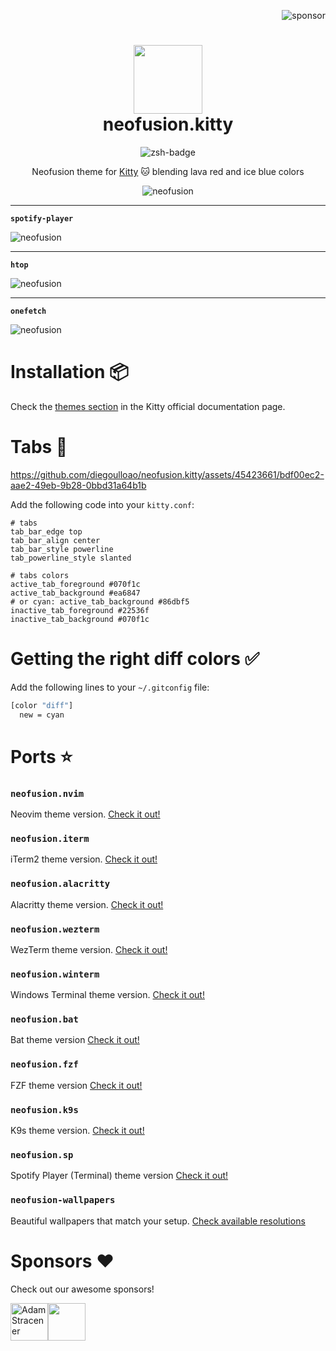 <p align="right">
  <img src="https://img.shields.io/badge/sponsor-30363D?style=for-the-badge&logo=GitHub-Sponsors&logoColor=#EA4AAA" alt="sponsor" />
</p>

<div align="center">
    <h1>
        <img src="https://i.ibb.co/M1qx4Ng/logo.jpg" width="110" />
        <br />neofusion.kitty
    </h1>
</div>

<p align="center">
    <img src="https://img.shields.io/badge/Kitty-714628.svg?style=for-the-badge&logo=gnome-terminal&logoColor=black" alt="zsh-badge" />
</p>

<p align="center">
    Neofusion theme for <a href="https://sw.kovidgoyal.net/kitty/#" target="_blank">Kitty</a> 🐱 blending lava red and ice blue colors
</p>

<p align="center">
    <img src="https://i.ibb.co/dt1tY65/kitty-1.png" alt="neofusion" />
    <hr/>
    <p><b><code>spotify-player</code></b></p>
    <img src="https://i.ibb.co/wzJPH1G/kitty-2.png" alt="neofusion" />
    <hr/>
    <p><b><code>htop</code></b></p>
    <img src="https://i.ibb.co/D1pRsKc/kitty-3.png" alt="neofusion" />
    <hr />
    <p><b><code>onefetch</code></b></p>
    <img src="https://i.ibb.co/3Fsyr1n/kitty-4.png" alt="neofusion" />
</p>

# Installation 📦

Check the [themes section](https://sw.kovidgoyal.net/kitty/kittens/themes/#how-it-works) in the Kitty official documentation page.

# Tabs 🔶

<p align="center">

https://github.com/diegoulloao/neofusion.kitty/assets/45423661/bdf00ec2-aae2-49eb-9b28-0bbd31a64b1b

</p>

Add the following code into your `kitty.conf`:

```
# tabs
tab_bar_edge top
tab_bar_align center
tab_bar_style powerline
tab_powerline_style slanted

# tabs colors
active_tab_foreground #070f1c
active_tab_background #ea6847
# or cyan: active_tab_background #86dbf5
inactive_tab_foreground #22536f 
inactive_tab_background #070f1c
```

# Getting the right diff colors ✅

Add the following lines to your `~/.gitconfig` file:

```bash
[color "diff"]
  new = cyan
```

# Ports ⭐

### `neofusion.nvim`

Neovim theme version. [Check it out!](https://github.com/diegoulloao/neofusion.nvim)

### `neofusion.iterm`

iTerm2 theme version. [Check it out!](https://github.com/diegoulloao/neofusion.iterm)

### `neofusion.alacritty`

Alacritty theme version. [Check it out!](https://github.com/diegoulloao/neofusion.alacritty)

### `neofusion.wezterm`

WezTerm theme version. [Check it out!](https://github.com/diegoulloao/neofusion.wezterm)

### `neofusion.winterm`

Windows Terminal theme version. [Check it out!](https://github.com/diegoulloao/neofusion.winterm)

### `neofusion.bat`

Bat theme version [Check it out!](https://github.com/diegoulloao/neofusion.bat/)

### `neofusion.fzf`

FZF theme version [Check it out!](https://github.com/diegoulloao/neofusion.fzf/)

### `neofusion.k9s`

K9s theme version. [Check it out!](https://github.com/diegoulloao/neofusion.k9s)

### `neofusion.sp`

Spotify Player (Terminal) theme version [Check it out!](https://github.com/diegoulloao/neofusion.sp/)

### `neofusion-wallpapers`

Beautiful wallpapers that match your setup. [Check available resolutions](https://github.com/diegoulloao/neofusion-wallpapers?tab=readme-ov-file)

# Sponsors ❤️

Check out our awesome sponsors!

<!-- sponsors --><a href="https://github.com/NeckBeardPrince"><img src="https://github.com/NeckBeardPrince.png" width="60px" alt="Adam Stracener" /></a><a href="https://github.com/drgfunk"><img src="https://github.com/drgfunk.png" width="60px" alt="" /></a><!-- sponsors -->
